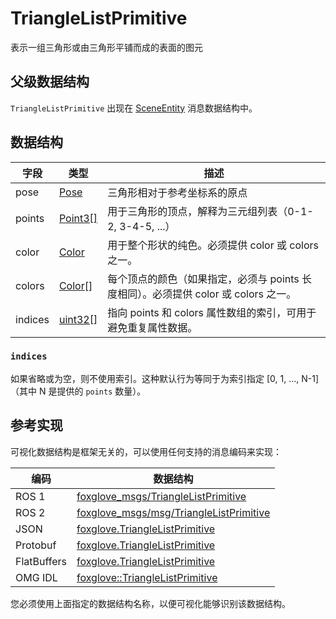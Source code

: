 # TriangleListPrimitive

表示一组三角形或由三角形平铺而成的表面的图元

## 父级数据结构

`TriangleListPrimitive` 出现在 [SceneEntity](/) 消息数据结构中。

## 数据结构

| 字段 | 类型 | 描述 |
| --- | --- | --- |
| pose | [Pose](/) | 三角形相对于参考坐标系的原点 |
| points | [Point3[]](/) | 用于三角形的顶点，解释为三元组列表（0-1-2, 3-4-5, ...） |
| color | [Color](/) | 用于整个形状的纯色。必须提供 color 或 colors 之一。 |
| colors | [Color[]](/) | 每个顶点的颜色（如果指定，必须与 points 长度相同）。必须提供 color 或 colors 之一。 |
| indices | [uint32[]](/) | 指向 points 和 colors 属性数组的索引，可用于避免重复属性数据。 |

### `indices`

如果省略或为空，则不使用索引。这种默认行为等同于为索引指定 [0, 1, ..., N-1]（其中 N 是提供的 `points` 数量）。

## 参考实现

可视化数据结构是框架无关的，可以使用任何支持的消息编码来实现：

| 编码 | 数据结构 |
| --- | --- |
| ROS 1 | [foxglove_msgs/TriangleListPrimitive](https://github.com/foxglove/foxglove-sdk/blob/main/schemas/ros1/TriangleListPrimitive.msg) |
| ROS 2 | [foxglove_msgs/msg/TriangleListPrimitive](https://github.com/foxglove/foxglove-sdk/blob/main/schemas/ros2/TriangleListPrimitive.msg) |
| JSON | [foxglove.TriangleListPrimitive](https://github.com/foxglove/foxglove-sdk/blob/main/schemas/jsonschema/TriangleListPrimitive.json) |
| Protobuf | [foxglove.TriangleListPrimitive](https://github.com/foxglove/foxglove-sdk/blob/main/schemas/proto/foxglove/TriangleListPrimitive.proto) |
| FlatBuffers | [foxglove.TriangleListPrimitive](https://github.com/foxglove/foxglove-sdk/blob/main/schemas/flatbuffer/TriangleListPrimitive.fbs) |
| OMG IDL | [foxglove::TriangleListPrimitive](https://github.com/foxglove/foxglove-sdk/blob/main/schemas/omgidl/foxglove/TriangleListPrimitive.idl) |

您必须使用上面指定的数据结构名称，以便可视化能够识别该数据结构。
